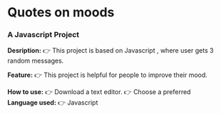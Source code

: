 # Quotes on moods
### A Javascript Project

**Desription:** 
👉 This project is based on Javascript , where user gets 3 random messages.

**Feature:**
👉 This project is helpful for people to improve their mood.

**How to use:**
👉 Download a text editor.
👉 Choose a preferred   
**Language used:**
👉 Javascript

